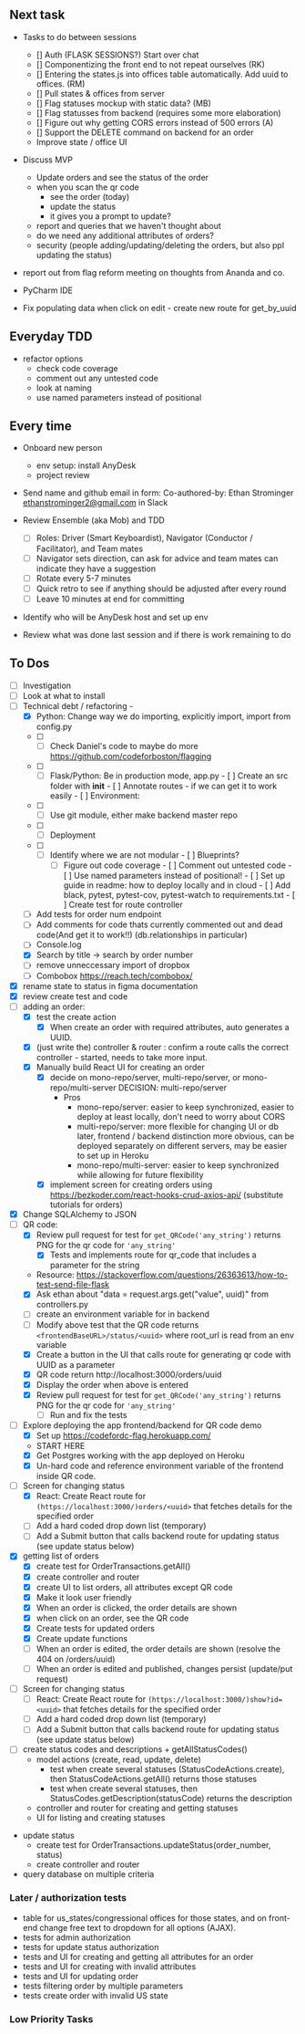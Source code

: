 ## Next task

- Tasks to do between sessions
    - [] Auth (FLASK SESSIONS?) Start over chat
    - [] Componentizing the front end to not repeat ourselves (RK)
    - [] Entering the states.js into offices table automatically. Add uuid to offices. (RM)
    - [] Pull states & offices from server
    - [] Flag statuses mockup with static data? (MB)
    - [] Flag statusses from backend (requires some more elaboration)
    - [] Figure out why getting CORS errors instead of 500 errors (A)
    - [] Support the DELETE command on backend for an order
    - Improve state / office UI 

- Discuss MVP

  - Update orders and see the status of the order
  - when you scan the qr code
    - see the order (today)
    - update the status
    - it gives you a prompt to update?
  - report and queries that we haven't thought about
  - do we need any additional attributes of orders?
  - security (people adding/updating/deleting the orders, but also ppl updating the status)

- report out from flag reform meeting on thoughts from Ananda and co.
- PyCharm IDE
- Fix populating data when click on edit - create new route for get_by_uuid

## Everyday TDD

- refactor options
  - check code coverage
  - comment out any untested code
  - look at naming
  - use named parameters instead of positional

## Every time

- Onboard new person
  - env setup: install AnyDesk
  - project review
- Send name and github email in form: Co-authored-by: Ethan Strominger <ethanstrominger2@gmail.com> in Slack
- Review Ensemble (aka Mob) and TDD
  - [ ] Roles: Driver (Smart Keyboardist), Navigator (Conductor / Facilitator), and Team mates
  - [ ] Navigator sets direction, can ask for advice and team mates can indicate they have a suggestion
  - [ ] Rotate every 5-7 minutes
  - [ ] Quick retro to see if anything should be adjusted after every round
  - [ ] Leave 10 minutes at end for committing
- Identify who will be AnyDesk host and set up env

- Review what was done last session and if there is work remaining to do

## To Dos

- [ ] Investigation
- [ ] Look at what to install
- [ ] Technical debt / refactoring -
  - [x] Python: Change way we do importing, explicitly import, import from config.py
  - [ ] - [ ] Check Daniel's code to maybe do more https://github.com/codeforboston/flagging
  - [ ] - [ ] Flask/Python: Be in production mode, app.py - [ ] Create an src folder with **init** - [ ] Annotate routes - if we can get it to work easily - [ ] Environment:
  - [ ] - [ ] Use git module, either make backend master repo
  - [ ] - [ ] Deployment
  - [ ] - [ ] Identify where we are not modular - [ ] Blueprints?
      - [ ] Figure out code coverage - [ ] Comment out untested code - [ ] Use named parameters instead of positional! - [ ] Set up guide in readme: how to deploy locally and in cloud - [ ] Add black, pytest, pytest-cov, pytest-watch to requirements.txt - [ ] Create test for route controller
  - [ ] Add tests for order num endpoint
  - [ ] Add comments for code thats currently commented out and dead code(And get it to work!!) (db.relationships in particular)
  - [ ] Console.log
  - [x] Search by title -> search by order number
  - [ ] remove unneccessary import of dropbox
  - [ ] Combobox https://reach.tech/combobox/
- [x] rename state to status in figma documentation
- [x] review create test and code
- [ ] adding an order:
  - [x] test the create action
    - [x] When create an order with required attributes, auto generates a UUID.
  - [x] (just write the) controller & router : confirm a route calls the correct controller - started, needs to take more input.
  - [x] Manually build React UI for creating an order
    - [x] decide on mono-repo/server, multi-repo/server, or mono-repo/multi-server
          DECISION: multi-repo/server
      - Pros
        - mono-repo/server: easier to keep synchronized, easier to deploy at least locally, don't need to worry about CORS
        - multi-repo/server: more flexible for changing UI or db later, frontend / backend distinction more obvious, can be deployed separately on different servers, may be easier to set up in Heroku
        - mono-repo/multi-server: easier to keep synchronized while allowing for future flexibility
    - [x] implement screen for creating orders using https://bezkoder.com/react-hooks-crud-axios-api/ (substitute tutorials for orders)
- [x] Change SQLAlchemy to JSON
- [ ] QR code:
  - [x] Review pull request for test for `get_QRCode('any_string')` returns PNG for the qr code for `'any_string'`
    - [x] Tests and implements route for qr_code that includes a parameter for the string
  - Resource: https://stackoverflow.com/questions/26363613/how-to-test-send-file-flask
  - [x] Ask ethan about "data = request.args.get("value", uuid)" from controllers.py
  - [ ] create an environment variable for <frontendBaseURL> in backend
  - [ ] Modify above test that the QR code returns `<frontendBaseURL>/status/<uuid>` where root_url is read from an env variable
  - [x] Create a button in the UI that calls route for generating qr code with UUID as a parameter
  - [x] QR code return http://localhost:3000/orders/uuid
  - [x] Display the order when above is entered
  - [x] Review pull request for test for `get_QRCode('any_string')` returns PNG for the qr code for `'any_string'`
    - [ ] Run and fix the tests
- [ ] Explore deploying the app frontend/backend for QR code demo
  - [x] Set up https://codefordc-flag.herokuapp.com/
  - START HERE
  - [x] Get Postgres working with the app deployed on Heroku
  - [x] Un-hard code and reference environment variable <frontendBaseURL> of the frontend inside QR code.
- [ ] Screen for changing status
  - [x] React: Create React route for `(https://localhost:3000/)orders/<uuid>` that fetches details for the specified order
  - [ ] Add a hard coded drop down list (temporary)
  - [ ] Add a Submit button that calls backend route for updating status (see update status below)
- [x] getting list of orders
  - [x] create test for OrderTransactions.getAll()
  - [x] create controller and router
  - [x] create UI to list orders, all attributes except QR code
  - [x] Make it look user friendly
  - [x] When an order is clicked, the order details are shown
  - [x] when click on an order, see the QR code
  - [x] Create tests for updated orders
  - [x] Create update functions
  - [ ] When an order is edited, the order details are shown (resolve the 404 on /orders/uuid)
  - [ ] When an order is edited and published, changes persist (update/put request)
- [ ] Screen for changing status
  - [ ] React: Create React route for `(https://localhost:3000/)show?id=<uuid>` that fetches details for the specified order
  - [ ] Add a hard coded drop down list (temporary)
  - [ ] Add a Submit button that calls backend route for updating status (see update status below)
- [ ] create status codes and descriptions + getAllStatusCodes()
  - model actions (create, read, update, delete)
    - test when create several statuses (StatusCodeActions.create), then StatusCodeActions.getAll() returns those statuses
    - test when create several statuses, then StatusCodes.getDescription(statusCode) returns the description
  - controller and router for creating and getting statuses
  - UI for listing and creating statuses
- update status
  - create test for OrderTransactions.updateStatus(order_number, status)
  - create controller and router
- query database on multiple criteria

### Later / authorization tests
- table for us_states/congressional offices for those states, and on front-end change free text to dropdown for all options (AJAX).
- tests for admin authorization
- tests for update status authorization
- tests and UI for creating and getting all attributes for an order
- tests and UI for creating with invalid attributes
- tests and UI for updating order
- tests filtering order by multiple parameters
- tests create order with invalid US state

### Low Priority Tasks
